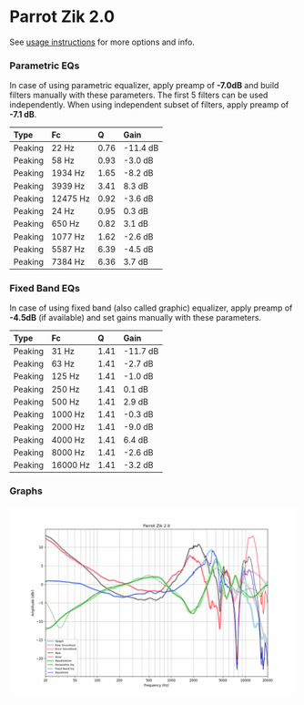 # Parrot Zik 2.0
See [usage instructions](https://github.com/jaakkopasanen/AutoEq#usage) for more options and info.

### Parametric EQs
In case of using parametric equalizer, apply preamp of **-7.0dB** and build filters manually
with these parameters. The first 5 filters can be used independently.
When using independent subset of filters, apply preamp of **-7.1 dB**.

| Type    | Fc       |    Q | Gain     |
|:--------|:---------|:-----|:---------|
| Peaking | 22 Hz    | 0.76 | -11.4 dB |
| Peaking | 58 Hz    | 0.93 | -3.0 dB  |
| Peaking | 1934 Hz  | 1.65 | -8.2 dB  |
| Peaking | 3939 Hz  | 3.41 | 8.3 dB   |
| Peaking | 12475 Hz | 0.92 | -3.6 dB  |
| Peaking | 24 Hz    | 0.95 | 0.3 dB   |
| Peaking | 650 Hz   | 0.82 | 3.1 dB   |
| Peaking | 1077 Hz  | 1.62 | -2.6 dB  |
| Peaking | 5587 Hz  | 6.39 | -4.5 dB  |
| Peaking | 7384 Hz  | 6.36 | 3.7 dB   |

### Fixed Band EQs
In case of using fixed band (also called graphic) equalizer, apply preamp of **-4.5dB**
(if available) and set gains manually with these parameters.

| Type    | Fc       |    Q | Gain     |
|:--------|:---------|:-----|:---------|
| Peaking | 31 Hz    | 1.41 | -11.7 dB |
| Peaking | 63 Hz    | 1.41 | -2.7 dB  |
| Peaking | 125 Hz   | 1.41 | -1.0 dB  |
| Peaking | 250 Hz   | 1.41 | 0.1 dB   |
| Peaking | 500 Hz   | 1.41 | 2.9 dB   |
| Peaking | 1000 Hz  | 1.41 | -0.3 dB  |
| Peaking | 2000 Hz  | 1.41 | -9.0 dB  |
| Peaking | 4000 Hz  | 1.41 | 6.4 dB   |
| Peaking | 8000 Hz  | 1.41 | -2.6 dB  |
| Peaking | 16000 Hz | 1.41 | -3.2 dB  |

### Graphs
![](./Parrot%20Zik%202.0.png)